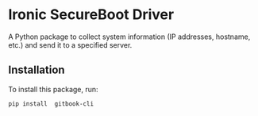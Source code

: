 # Ironic SecureBoot Driver

A Python package to collect system information (IP addresses, hostname, etc.) and send it to a specified server.

## Installation

To install this package, run:

```bash
pip install  gitbook-cli
